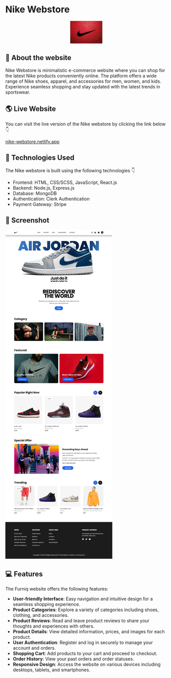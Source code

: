 # Nike Webstore

<div align = 'center'>
 <img src="./frontend/public/logo.jpeg" alt="Nike Webstore Logo" style="width: 100px;"/>
</div>

## 📃 About the website

Nike Webstore is minimalistic e-commerce website where you can shop for the latest Nike products conveniently online. The platform offers a wide range of Nike shoes, apparel, and accessories for men, women, and kids. Experience seamless shopping and stay updated with the latest trends in sportswear.

## 🌎 Live Website

You can visit the live version of the Nike webstore by clicking the link below 👇

[nike-webstore.netlify.app](https://nike-webstores.netlify.app)

## 🧰 Technologies Used

The Nike webstore is built using the following technologies 👇

- Frontend: HTML, CSS/SCSS, JavaScript, React.js
- Backend: Node.js, Express.js
- Database: MongoDB
- Authentication: Clerk Authentication
- Payment Gateway: Stripe

## 📸 Screenshot

![Homepage](./frontend/src/assets/landing-page.webp)

## 💻 Features

The Furniq website offers the following features:

- **User-friendly Interface**: Easy navigation and intuitive design for a seamless shopping experience.
- **Product Categories**: Explore a variety of categories including shoes, clothing, and accessories.
- **Product Reviews**: Read and leave product reviews to share your thoughts and experiences with others.
- **Product Details**: View detailed information, prices, and images for each product.
- **User Authentication**: Register and log in securely to manage your account and orders.
- **Shopping Cart**: Add products to your cart and proceed to checkout.
- **Order History**: View your past orders and order statuses.
- **Responsive Design**: Access the website on various devices including desktops, tablets, and smartphones.
